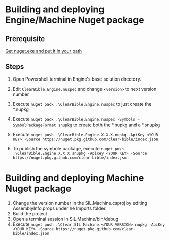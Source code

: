 # Building and deploying Engine/Machine Nuget package

## Prerequisite

[Get nuget.exe and put it in your path](https://www.nuget.org/downloads)

## Steps

1. Open Powershell terminal in Engine's base solution directory.

2. Edit `ClearBible.Engine.nuspec` and change `<version>` to next version number

3. Execute `nuget pack .\ClearBible.Engine.nuspec` to just create the *.nupkg
4. Execute `nuget pack .\ClearBible.Engine.nuspec -Symbols -SymbolPackageFormat snupkg` to create both the *.nupkg and a *.snupkg
5. Execute `nuget push .\ClearBible.Engine.X.X.X.nupkg -ApiKey <YOUR KEY> -Source https://nuget.pkg.github.com/clear-bible/index.json`
6. To publish the symbole package, execute `nuget push .\ClearBible.Engine.X.X.X.snupkg -ApiKey <YOUR KEY> -Source https://nuget.pkg.github.com/clear-bible/index.json`

# Building and deploying Machine Nuget package

1. Change the version number in the SIL.Machine.csproj by editing AssemblyInfo.props under he Imports folder.
1. Build the project
2. Open a terminal session in SIL.Machine/bin/debug
2. Execute `nuget push .\Clear.SIL.Machine.<YOUR VERSION>.nupkg -ApiKey <YOUR KEY> -Source https://nuget.pkg.github.com/clear-bible/index.json`
